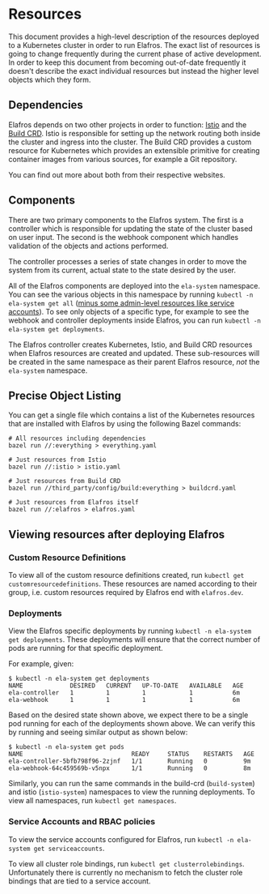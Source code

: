 # Resources

This document provides a high-level description of the resources deployed to a Kubernetes cluster in order to run Elafros. The exact list of resources is going to change frequently during the current phase of active development. In order to keep this document from becoming out-of-date frequently it doesn't describe the exact individual resources but instead the higher level objects which they form.

## Dependencies

Elafros depends on two other projects in order to function: [Istio][istio] and the [Build CRD][build-crd]. Istio is responsible for setting up the network routing both inside the cluster and ingress into the cluster. The Build CRD provides a custom resource for Kubernetes which provides an extensible primitive for creating container images from various sources, for example a Git repository.

You can find out more about both from their respective websites.

[istio]: https://istio.io/
[build-crd]: https://github.com/google/build-crd

## Components

There are two primary components to the Elafros system. The first is a controller which is responsible for updating the state of the cluster based on user input. The second is the webhook component which handles validation of the objects and actions performed.

The controller processes a series of state changes in order to move the system from its current, actual state to the state desired by the user.

All of the Elafros components are deployed into the `ela-system` namespace. You can see the various objects in this namespace by running `kubectl -n ela-system get all` ([minus some admin-level resources like service accounts](https://github.com/kubernetes/kubectl/issues/151)). To see only objects of a specific type, for example to see the webhook and controller deployments inside Elafros, you can run `kubectl -n ela-system get deployments`.

The Elafros controller creates Kubernetes, Istio, and Build CRD resources when Elafros resources are created and updated. These sub-resources will be created in the same namespace as their parent Elafros resource, _not_ the `ela-system` namespace.

## Precise Object Listing

You can get a single file which contains a list of the Kubernetes resources that are installed with Elafros by using the following Bazel commands:

```
# All resources including dependencies
bazel run //:everything > everything.yaml

# Just resources from Istio
bazel run //:istio > istio.yaml

# Just resources from Build CRD
bazel run //third_party/config/build:everything > buildcrd.yaml

# Just resources from Elafros itself
bazel run //:elafros > elafros.yaml
```

## Viewing resources after deploying Elafros

### Custom Resource Definitions

To view all of the custom resource definitions created, run `kubectl get customresourcedefinitions`. These resources are named according to their group, i.e. custom resources required by Elafros end with `elafros.dev`.

### Deployments

View the Elafros specific deployments by running `kubectl -n ela-system get deployments`. These deployments will ensure that the correct number of pods are running for that specific deployment.

For example, given:

```
$ kubectl -n ela-system get deployments
NAME             DESIRED   CURRENT   UP-TO-DATE   AVAILABLE   AGE
ela-controller   1         1         1            1           6m
ela-webhook      1         1         1            1           6m
```

Based on the desired state shown above, we expect there to be a single pod running for each of the deployments shown above. We can verify this by running and seeing similar output as shown below:

```
$ kubectl -n ela-system get pods
NAME                              READY     STATUS    RESTARTS   AGE
ela-controller-5bfb798f96-2zjnf   1/1       Running   0          9m
ela-webhook-64c459569b-v5npx      1/1       Running   0          8m
```

Similarly, you can run the same commands in the build-crd (`build-system`) and istio (`istio-system`) namespaces to view the running deployments. To view all namespaces, run `kubectl get namespaces`.

### Service Accounts and RBAC policies

To view the service accounts configured for Elafros, run `kubectl -n ela-system get serviceaccounts`.

To view all cluster role bindings, run `kubectl get clusterrolebindings`. Unfortunately there is currently no mechanism to fetch the cluster role bindings that are tied to a service account.
